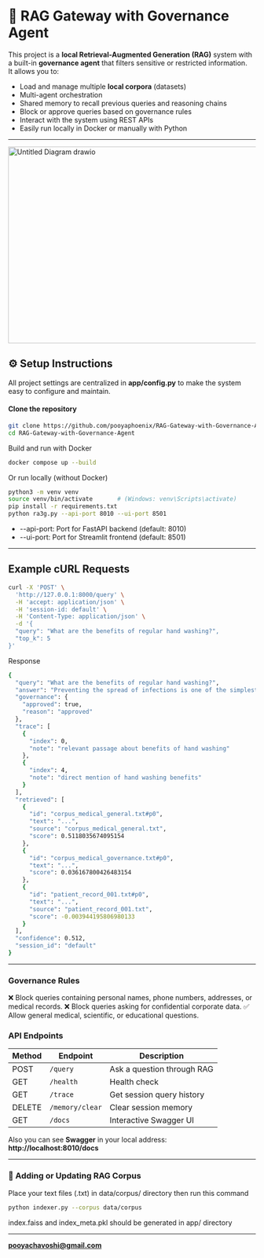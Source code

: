 # 🧠 RAG Gateway with Governance Agent

This project is a **local Retrieval-Augmented Generation (RAG)** system with a built-in **governance agent** that filters sensitive or restricted information.  
It allows you to:
- Load and manage multiple **local corpora** (datasets)
- Multi-agent orchestration
- Shared memory to recall previous queries and reasoning chains
- Block or approve queries based on governance rules
- Interact with the system using REST APIs
- Easily run locally in Docker or manually with Python

---

<img width="600" height="400" alt="Untitled Diagram drawio" src="https://github.com/user-attachments/assets/ec6b9b2e-569b-43af-89a5-6c81dbdb9f03" />


## ⚙️ Setup Instructions
All project settings are centralized in **app/config.py** to make the system easy to configure and maintain.
#### Clone the repository
```bash
git clone https://github.com/pooyaphoenix/RAG-Gateway-with-Governance-Agent.git
cd RAG-Gateway-with-Governance-Agent
```

Build and run with Docker

```bash
docker compose up --build
```

Or run locally (without Docker)
```bash
python3 -m venv venv
source venv/bin/activate       # (Windows: venv\Scripts\activate)
pip install -r requirements.txt
python ra3g.py --api-port 8010 --ui-port 8501
```

- --api-port: Port for FastAPI backend (default: 8010)
- --ui-port: Port for Streamlit frontend (default: 8501)
---
## Example cURL Requests
```bash
curl -X 'POST' \
  'http://127.0.0.1:8000/query' \
  -H 'accept: application/json' \
  -H 'session-id: default' \
  -H 'Content-Type: application/json' \
  -d '{
  "query": "What are the benefits of regular hand washing?",
  "top_k": 5
}'

```

Response
```bash
{
  "query": "What are the benefits of regular hand washing?",
  "answer": "Preventing the spread of infections is one of the simplest ways.",
  "governance": {
    "approved": true,
    "reason": "approved"
  },
  "trace": [
    {
      "index": 0,
      "note": "relevant passage about benefits of hand washing"
    },
    {
      "index": 4,
      "note": "direct mention of hand washing benefits"
    }
  ],
  "retrieved": [
    {
      "id": "corpus_medical_general.txt#p0",
      "text": "...",
      "source": "corpus_medical_general.txt",
      "score": 0.5118035674095154
    },
    {
      "id": "corpus_medical_governance.txt#p0",
      "text": "...",
      "score": 0.036167800426483154
    },
    {
      "id": "patient_record_001.txt#p0",
      "text": "...",
      "source": "patient_record_001.txt",
      "score": -0.003944195806980133
    }
  ],
  "confidence": 0.512,
  "session_id": "default"
}
```
---
### Governance Rules

❌ Block queries containing personal names, phone numbers, addresses, or medical records.
❌ Block queries asking for confidential corporate data.
✅ Allow general medical, scientific, or educational questions.

### API Endpoints
| Method | Endpoint        | Description                |
| ------ | --------------- | -------------------------- |
| POST   | `/query`        | Ask a question through RAG |
| GET    | `/health`       | Health check               |
| GET    | `/trace`        | Get session query history  |
| DELETE | `/memory/clear` | Clear session memory       |
| GET    | `/docs`         | Interactive Swagger UI     |


Also you can see **Swagger** in your local address: **http://localhost:8010/docs**

---
### 📂 Adding or Updating RAG Corpus
Place your text files (.txt) in data/corpus/ directory then run this command
```bash 
python indexer.py --corpus data/corpus
```
index.faiss and index_meta.pkl should be generated in app/ directory

---

 **pooyachavoshi@gmail.com**
